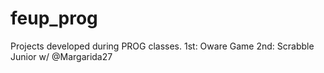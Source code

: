 # feup_prog
Projects developed during PROG classes.
1st: Oware Game
2nd: Scrabble Junior w/ @Margarida27
